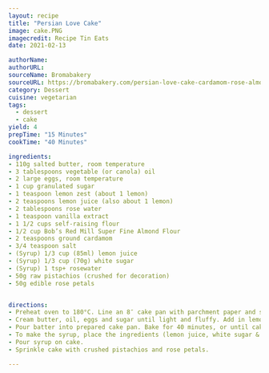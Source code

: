 ```yaml
---
layout: recipe
title: "Persian Love Cake" 
image: cake.PNG
imagecredit: Recipe Tin Eats
date: 2021-02-13

authorName: 
authorURL: 
sourceName: Bromabakery
sourceURL: https://bromabakery.com/persian-love-cake-cardamom-rose-almond-cake/
category: Dessert
cuisine: vegetarian 
tags:
  - dessert
  - cake
yield: 4
prepTime: "15 Minutes"
cookTime: "40 Minutes"

ingredients:
- 110g salted butter, room temperature
- 3 tablespoons vegetable (or canola) oil
- 2 large eggs, room temperature
- 1 cup granulated sugar
- 1 teaspoon lemon zest (about 1 lemon)
- 2 teaspoons lemon juice (also about 1 lemon)
- 2 tablespoons rose water
- 1 teaspoon vanilla extract
- 1 1/2 cups self-raising flour
- 1/2 cup Bob’s Red Mill Super Fine Almond Flour
- 2 teaspoons ground cardamom
- 3/4 teaspoon salt
- (Syrup) 1/3 cup (85ml) lemon juice
- (Syrup) 1/3 cup (70g) white sugar
- (Syrup) 1 tsp+ rosewater
- 50g raw pistachios (crushed for decoration)
- 50g edible rose petals


directions:
- Preheat oven to 180°C. Line an 8″ cake pan with parchment paper and set aside.
- Cream butter, oil, eggs and sugar until light and fluffy. Add in lemon zest, lemon juice, rose water, and vanilla extract.
- Pour batter into prepared cake pan. Bake for 40 minutes, or until cake is lightly brown on top and a knife inserted into the center comes out clean. Allow to cool slightly before making the syrup.
- To make the syrup, place the ingredients (lemon juice, white sugar & rosewater) in a heat proof bowl, microwave in 10 second bursts and stir until sugar disolves.
- Pour syrup on cake.
- Sprinkle cake with crushed pistachios and rose petals.

---
```

